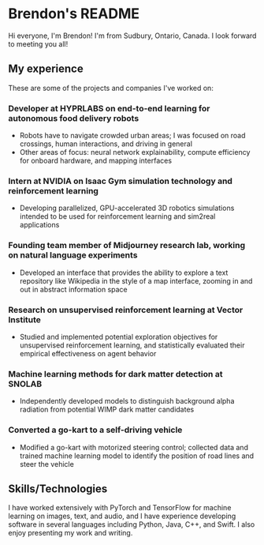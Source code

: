 # Brendon's README

Hi everyone, I'm Brendon! I'm from Sudbury, Ontario, Canada. I look forward to meeting you all!

## My experience

These are some of the projects and companies I've worked on:

### Developer at HYPRLABS on end-to-end learning for autonomous food delivery robots
- Robots have to navigate crowded urban areas; I was focused on road crossings, human interactions, and driving in general
- Other areas of focus: neural network explainability, compute efficiency for onboard hardware, and mapping interfaces

### Intern at NVIDIA on Isaac Gym simulation technology and reinforcement learning
- Developing parallelized, GPU-accelerated 3D robotics simulations intended to be used for reinforcement learning and sim2real applications

### Founding team member of Midjourney research lab, working on natural language experiments
- Developed an interface that provides the ability to explore a text repository like Wikipedia in the style of a map interface, zooming in and out in abstract information space

### Research on unsupervised reinforcement learning at Vector Institute
- Studied and implemented potential exploration objectives for unsupervised reinforcement learning, and statistically evaluated their empirical effectiveness on agent behavior

### Machine learning methods for dark matter detection at SNOLAB
- Independently developed models to distinguish background alpha radiation from potential WIMP dark matter candidates

### Converted a go-kart to a self-driving vehicle
- Modified a go-kart with motorized steering control; collected data and trained machine learning model to identify the position of road lines and steer the vehicle

## Skills/Technologies

I have worked extensively with PyTorch and TensorFlow for machine learning on images, text, and audio, and I have experience developing software in several languages including Python, Java, C++, and Swift. I also enjoy presenting my work and writing.
